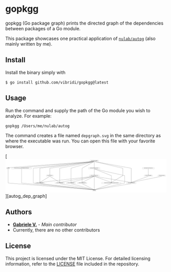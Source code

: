 # gopkgg

gopkgg (Go package graph) prints the directed graph of the dependencies between packages of a Go module.

This package showcases one practical application of [`nulab/autog`](https://github.com/nulab/autog) (also mainly written by me).

## Install

Install the binary simply with

    $ go install github.com/vibridi/gopkgg@latest

## Usage

Run the command and supply the path of the Go module you wish to analyze. For example:

    gopkgg /Users/me/nulab/autog

The command creates a file named `depgraph.svg` in the same directory as where the executable was run. 
You can open this file with your favorite browser.  

[![autog_graph](https://raw.githubusercontent.com/vibridi/gopkgg/master/example_autog_dep_graph.svg)][autog_dep_graph]


## Authors

* **[Gabriele V.](https://github.com/vibridi/)** - *Main contributor*
* Currently, there are no other contributors

## License

This project is licensed under the MIT License. For detailed licensing information, refer to the [LICENSE](LICENSE) file included in the repository.

